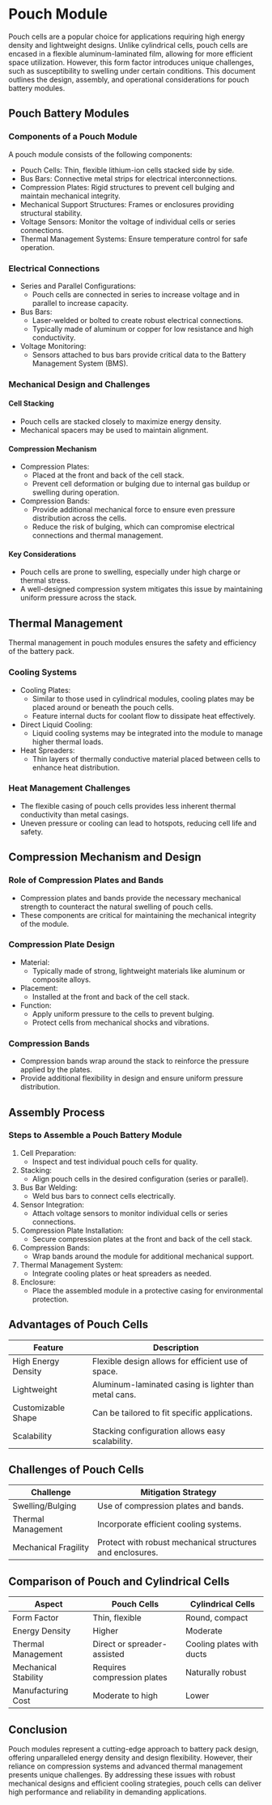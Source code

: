 # Pouch Module

Pouch cells are a popular choice for applications requiring high energy density and lightweight designs. Unlike cylindrical cells, pouch cells are encased in a flexible aluminum-laminated film, allowing for more efficient space utilization. However, this form factor introduces unique challenges, such as susceptibility to swelling under certain conditions. This document outlines the design, assembly, and operational considerations for pouch battery modules.

## Pouch Battery Modules

### Components of a Pouch Module

A pouch module consists of the following components:
- Pouch Cells: Thin, flexible lithium-ion cells stacked side by side.
- Bus Bars: Connective metal strips for electrical interconnections.
- Compression Plates: Rigid structures to prevent cell bulging and maintain mechanical integrity.
- Mechanical Support Structures: Frames or enclosures providing structural stability.
- Voltage Sensors: Monitor the voltage of individual cells or series connections.
- Thermal Management Systems: Ensure temperature control for safe operation.

### Electrical Connections

- Series and Parallel Configurations:
  - Pouch cells are connected in series to increase voltage and in parallel to increase capacity.
- Bus Bars:
  - Laser-welded or bolted to create robust electrical connections.
  - Typically made of aluminum or copper for low resistance and high conductivity.
- Voltage Monitoring:
  - Sensors attached to bus bars provide critical data to the Battery Management System (BMS).

### Mechanical Design and Challenges

#### Cell Stacking
- Pouch cells are stacked closely to maximize energy density.
- Mechanical spacers may be used to maintain alignment.

#### Compression Mechanism
- Compression Plates:
  - Placed at the front and back of the cell stack.
  - Prevent cell deformation or bulging due to internal gas buildup or swelling during operation.
- Compression Bands:
  - Provide additional mechanical force to ensure even pressure distribution across the cells.
  - Reduce the risk of bulging, which can compromise electrical connections and thermal management.

#### Key Considerations
- Pouch cells are prone to swelling, especially under high charge or thermal stress.
- A well-designed compression system mitigates this issue by maintaining uniform pressure across the stack.

## Thermal Management

Thermal management in pouch modules ensures the safety and efficiency of the battery pack.

### Cooling Systems
- Cooling Plates:
  - Similar to those used in cylindrical modules, cooling plates may be placed around or beneath the pouch cells.
  - Feature internal ducts for coolant flow to dissipate heat effectively.
- Direct Liquid Cooling:
  - Liquid cooling systems may be integrated into the module to manage higher thermal loads.
- Heat Spreaders:
  - Thin layers of thermally conductive material placed between cells to enhance heat distribution.

### Heat Management Challenges
- The flexible casing of pouch cells provides less inherent thermal conductivity than metal casings.
- Uneven pressure or cooling can lead to hotspots, reducing cell life and safety.

## Compression Mechanism and Design

### Role of Compression Plates and Bands
- Compression plates and bands provide the necessary mechanical strength to counteract the natural swelling of pouch cells.
- These components are critical for maintaining the mechanical integrity of the module.

### Compression Plate Design
- Material:
  - Typically made of strong, lightweight materials like aluminum or composite alloys.
- Placement:
  - Installed at the front and back of the cell stack.
- Function:
  - Apply uniform pressure to the cells to prevent bulging.
  - Protect cells from mechanical shocks and vibrations.

### Compression Bands
- Compression bands wrap around the stack to reinforce the pressure applied by the plates.
- Provide additional flexibility in design and ensure uniform pressure distribution.

## Assembly Process

### Steps to Assemble a Pouch Battery Module
1. Cell Preparation:
   - Inspect and test individual pouch cells for quality.
2. Stacking:
   - Align pouch cells in the desired configuration (series or parallel).
3. Bus Bar Welding:
   - Weld bus bars to connect cells electrically.
4. Sensor Integration:
   - Attach voltage sensors to monitor individual cells or series connections.
5. Compression Plate Installation:
   - Secure compression plates at the front and back of the cell stack.
6. Compression Bands:
   - Wrap bands around the module for additional mechanical support.
7. Thermal Management System:
   - Integrate cooling plates or heat spreaders as needed.
8. Enclosure:
   - Place the assembled module in a protective casing for environmental protection.

## Advantages of Pouch Cells

| Feature               | Description                                            |
|---------------------------|----------------------------------------------------------|
| High Energy Density    | Flexible design allows for efficient use of space.        |
| Lightweight            | Aluminum-laminated casing is lighter than metal cans.     |
| Customizable Shape     | Can be tailored to fit specific applications.             |
| Scalability            | Stacking configuration allows easy scalability.           |

## Challenges of Pouch Cells

| Challenge             | Mitigation Strategy                                   |
|---------------------------|----------------------------------------------------------|
| Swelling/Bulging       | Use of compression plates and bands.                     |
| Thermal Management     | Incorporate efficient cooling systems.                   |
| Mechanical Fragility   | Protect with robust mechanical structures and enclosures.|

## Comparison of Pouch and Cylindrical Cells

| Aspect                | Pouch Cells                  | Cylindrical Cells            |
|---------------------------|----------------------------------|----------------------------------|
| Form Factor           | Thin, flexible                  | Round, compact                  |
| Energy Density        | Higher                          | Moderate                        |
| Thermal Management    | Direct or spreader-assisted     | Cooling plates with ducts       |
| Mechanical Stability  | Requires compression plates     | Naturally robust                |
| Manufacturing Cost    | Moderate to high                | Lower                           |


## Conclusion

Pouch modules represent a cutting-edge approach to battery pack design, offering unparalleled energy density and design flexibility. However, their reliance on compression systems and advanced thermal management presents unique challenges. By addressing these issues with robust mechanical designs and efficient cooling strategies, pouch cells can deliver high performance and reliability in demanding applications.